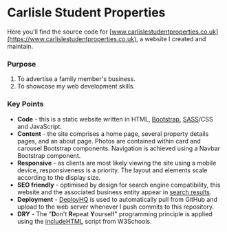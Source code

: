# Carlisle Student Properties

Here you'll find the source code for [www.carlislestudentproperties.co.uk](https://www.carlislestudentproperties.co.uk), a website I created and maintain.

### Purpose

1. To advertise a family member's business.
2. To showcase my web development skills.

### Key Points

* __Code__ - this is a static website written in HTML, [Bootstrap](https://github.com/twbs/bootstrap), [SASS](https://sass-lang.com)/CSS and JavaScript.
* __Content__ - the site comprises a home page, several property details pages, and an about page. Photos are contained within card and carousel Bootstrap components. Navigation is achieved using a Navbar Bootstrap component.
* __Responsive__ - as clients are most likely viewing the site using a mobile device, responsiveness is a priority. The layout and elements scale according to the display size.
* __SEO friendly__ - optimised by design for search engine compatibility, this website and the associated business entity appear in [search results](https://www.google.com/search?q=carlisle+student+properties).
* __Deployment__ - [DeployHQ](https://www.deployhq.com/) is used to automatically pull from GitHub and upload to the web server whenever I push commits to this repository.
* __DRY__ - The "**D**on't **R**epeat **Y**ourself" programming principle is applied using the [includeHTML](https://www.w3schools.com/howto/howto_html_include.asp) script from W3Schools.